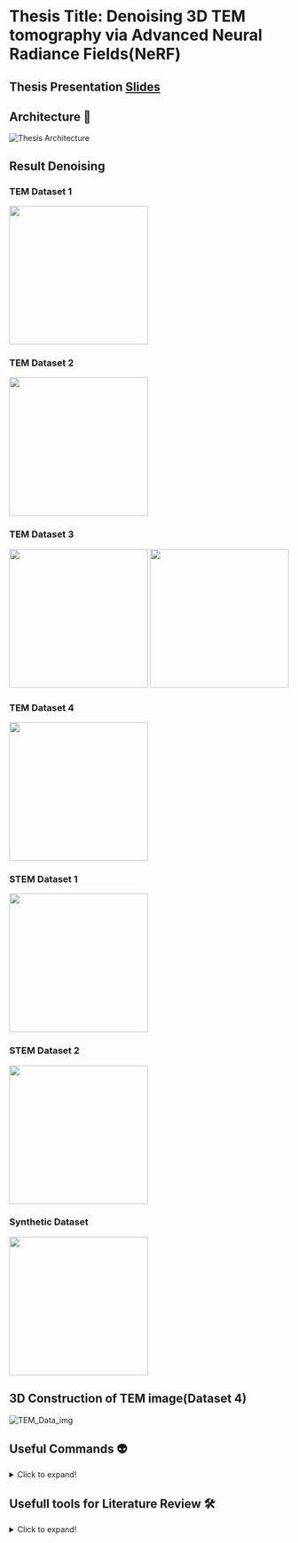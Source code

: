 # Thesis Title: Denoising 3D TEM tomography via Advanced Neural Radiance Fields(NeRF) 

## Thesis Presentation [Slides](https://docs.google.com/presentation/d/12Wyv8tTjPnTopcQcVolASewZ1mb3J9Qr/edit?usp=sharing&ouid=117540787695449847995&rtpof=true&sd=true)

## Architecture 🧩
![Thesis Architecture](https://github.com/Mithunjack/Thesis-NeRFs/assets/23437429/0763edb5-8c52-4102-9a76-0730262c3c53)

## Result Denoising 

### TEM Dataset 1
<img src="https://github.com/Mithunjack/Thesis-NeRFs/assets/23437429/e8e882d7-68fb-48c2-94f2-6adcf75ad62e" height="250">

### TEM Dataset 2
<img src="https://github.com/Mithunjack/Thesis-NeRFs/assets/23437429/57bd937c-614e-4087-aad5-112b042fa1ac" height="250">


### TEM Dataset 3
<img src="https://github.com/Mithunjack/Thesis-NeRFs/assets/23437429/6683d109-fdfe-4436-81df-ff20cc327e54" height="250">
<img src="https://github.com/Mithunjack/Thesis-NeRFs/assets/23437429/5a1fd5a8-1dc7-401a-b326-00b2c40ccb58" height="250">


### TEM Dataset 4
<img src="https://github.com/Mithunjack/Thesis-NeRFs/assets/23437429/087960e9-3532-4e23-a1b7-ebba31761c3b" height="250">

### STEM Dataset 1
<img src="https://github.com/Mithunjack/Thesis-NeRFs/assets/23437429/dff0f77c-8243-4903-bc54-c9c34347b5a2" height="250">

### STEM Dataset 2
<img src="https://github.com/Mithunjack/Thesis-NeRFs/assets/23437429/087960e9-3532-4e23-a1b7-ebba31761c3b" height="250">


### Synthetic Dataset
<img src="https://github.com/Mithunjack/Thesis-NeRFs/assets/23437429/e01fb136-8be5-4117-9ca4-3902834f8d00" height="250">


## 3D Construction of TEM image(Dataset 4)
![TEM_Data_img](https://github.com/Mithunjack/Thesis-NeRFs/assets/23437429/8099128c-2ef9-47ff-bf0e-3814772018f8)


## Useful Commands 👽
<details>
  <summary>Click to expand!</summary>

  ## Linux 🤸
  
  1. CUDA Version `nvidia-smi` // 11.8
  2. Python Version `python3 --version` // 3.8.15
  3. Clear cmd `reset`
  4. Conda path setup [path](https://askubuntu.com/questions/849470/how-do-i-activate-a-conda-environment-in-my-bashrc)
  5. Ubuntu architecture `uname -m` // x86_64
  6. Ubuntu version and machine id `hostnamectl`
  7. NVCC version `nvcc -V`
  8. To find or locate file `locate {nvcc}`
  9. PyTorch version `pip3 show torch` // 1.12.1+cu113
  10. Linux background processing `htop`
  11. Kill VS Code server `Remote-SSH: kill VS Code Server on Host` [Documentation](https://github.com/microsoft/vscode-remote-release/issues/4307)
  12. Installing stuff without `sudo` [Documentation](https://askubuntu.com/questions/339/how-can-i-install-a-package-without-root-access)
  13. Extract file `tar -xvf cmake-3.x.x.tar.gz`
  14. Debian-based Linux Distribution: `cat /etc/os-release`
  15. Change GPU `export CUDA_VISIBLE_DEVICES=1`
  16. For building CMAKE `cmake . -B build -DCMAKE_CUDA_COMPILER:STRING="/usr/local/cuda-11.8/bin/nvcc"`
  
  #### [NeRFstudio Documentation](https://docs.nerf.studio/en/latest/quickstart/installation.html) 📄
  
  **NerfStudio ✈️**
  
  1. Check available model `ns-train --help`
  2. Torch version check in Anaconda `pip3 show torch`
  3. With a specified websocket port `ns-train nerfacto --vis viewer --viewer.websocket-port=7008`
  4. Resume training from one certain point `ns-train nerfacto --data data/nerfstudio/poster --trainer.load-dir {outputs/.../nerfstudio_models}`
  5. Pre processing custom data `ns-process-data images --data data/custom_data --output-dir outputs/custom_data_preprocessed --no-gpu`
  
  **Anaconda 🐍**
  
  1. Creating conda env `conda create --name nerfstudio -y python=3.8`
  2. Activate env `conda activate nerfstudio`
  3. Active env `conda info -e`
  4. Jupyter notebook password [setup](https://jupyter-notebook.readthedocs.io/en/stable/public_server.html)
  5. Remove env `conda env remove -n ENV_NAME`
  6. Remove all env `conda remove --name myenv --all`
  7. Env list `conda env list`

</details>


## Usefull tools for Literature Review 🛠️
<details>
  <summary>Click to expand!</summary>

  1. It provides an overview of any article and all related research with the assistance of AI -> [Paper Digest](https://www.paperdigest.org/review/).
  2. The AI Research Assistant -> [Elicit](https://elicit.org/)
  3. It provides an overview of any article and all related research with the assistance of AI -> [Paper Digest](https://www.paperdigest.org/review/).
  4. The AI Research Assistant -> [Elicit](https://elicit.org/) | [Scispace](https://typeset.io/)
  5. An app that visualizes all of the related papers for a specific paper -> [Litmap](https://www.litmaps.com/)
  6. Similar to Litmap, but using a different linked paper visualization website-> [Connected paper](https://www.connectedpapers.com/)
  7. For improved writing efficiency -> [Writefull](https://www.writefull.com/)
  8. For creating custom vectors or biologically themed graphics -> [Bio render](https://biorender.com/)
  9. Similarly, litmap and connected paper provide another option -> [scite](https://scite.ai/)
  10. Reference Manager -> [Zotero](https://www.zotero.org/)
  11. Alternative Reference Manager -> [Mandele](https://www.mendeley.com/?interaction_required=true)
</details>

